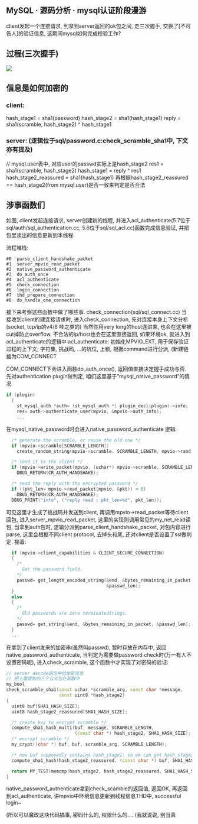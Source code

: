 ## MySQL · 源码分析 ·  mysql认证阶段漫游


client发起一个连接请求, 到拿到server返回的ok包之间, 走三次握手, 交换了[不可告人]的验证信息, 这期间mysql如何完成校验工作?  

## 过程(三次握手)


![][0]  

## 信息是如何加密的

### client:


hash_stage1 = sha1(password)
hash_stage2 = sha1(hash_stage1)
reply = sha1(scramble, hash_stage2) ^ hash_stage1  

### server: (逻辑位于sql/password.c:check_scramble_sha1中, 下文亦有提及)


// mysql.user表中, 对应user的passwd实际上是hash_stage2
res1 = sha1(scramble, hash_stage2)
hash_stage1 = reply ^ res1
hash_stage2_reassured = sha1(hash_stage1)
再根据hash_stage2_reassured == hash_stage2(from mysql.user)是否一致来判定是否合法  

## 涉事函数们


如图, client发起连接请求, server创建新的线程, 并进入acl_authenticate(5.7位于sql/auth/sql_authentication.cc, 5.6位于sql/sql_acl.cc)函数完成信息验证, 并把包里读出的信息更新到本线程.  


流程堆栈:  

```LANG
#0  parse_client_handshake_packet 
#1  server_mpvio_read_packet 
#2  native_password_authenticate
#3  do_auth_once 
#4  acl_authenticate 
#5  check_connection 
#6  login_connection 
#7  thd_prepare_connection
#8  do_handle_one_connection

```


接下来考察这些函数中做了哪些事.
check_connection(sql/sql_connect.cc)
当接收到client的建连接请求时, 进入check_connection, 先对连接本身上下文分析(socket, tcp/ip的v4/6 哇之类的)
当然你用very long的host连进来, 也会在这里被cut掉防止overflow. 
不合法的ip/host也会在这里直接返回, 如果环境ok, 就进入到acl_authenticate的逻辑中
acl_authenticate: 
初始化MPVIO_EXT, 用于保存验证过程的上下文;  字符集, 挑战码, …的坑位, 上锁, 根据command进行分派, (新建链接为COM_CONNECT  


COM_CONNECT下会进入函数do_auth_once(), 返回值直接决定握手成功与否.
先对authentication plugin做判定, 咱们这里基于”mysql_native_password”的情况  

```cpp
if (plugin)
  {
    st_mysql_auth *auth= (st_mysql_auth *) plugin_decl(plugin)->info;
    res= auth->authenticate_user(mpvio, &mpvio->auth_info);  
    ...

```


在mysql_native_password时会进入native_password_authenticate 逻辑:  

```cpp
  /* generate the scramble, or reuse the old one */
  if (mpvio->scramble[SCRAMBLE_LENGTH])
    create_random_string(mpvio->scramble, SCRAMBLE_LENGTH, mpvio->rand);

  /* send it to the client */
  if (mpvio->write_packet(mpvio, (uchar*) mpvio->scramble, SCRAMBLE_LENGTH + 1)) 
    DBUG_RETURN(CR_AUTH_HANDSHAKE);

  /* read the reply with the encrypted password */
  if ((pkt_len= mpvio->read_packet(mpvio, &pkt)) < 0)                                                                                        
    DBUG_RETURN(CR_AUTH_HANDSHAKE);
  DBUG_PRINT("info", ("reply read : pkt_len=%d", pkt_len));

```


可见这里才生成了挑战码并发送到client, 再调用mpvio->read_packet等待client回包, 
进入server_mpvio_read_packet, 
这里的实现则调用常见的my_net_read读包, 
当拿到auth包时, 逻辑分派到parse_client_handshake_packet, 对包内容进行parse, 这里会根据不同client protocol, 去掉头和尾, 还对client是否设置了ssl做判定. 接着:  

```cpp
  if (mpvio->client_capabilities & CLIENT_SECURE_CONNECTION)                                                                                 
  {
    /*    
      Get the password field.
    */
    passwd= get_length_encoded_string(&end, &bytes_remaining_in_packet,
                                      &passwd_len);
  }
  else  
  {
    /*    
      Old passwords are zero terminatedtrings.
    */
    passwd= get_string(&end, &bytes_remaining_in_packet, &passwd_len);
  }
  ...

```


在拿到了client发来的加密串(虽然叫passwd), 暂时存放在内存中, 返回native_password_authenticate, 
当判定为需要做password check时(万一有人不设置密码呢), 进入check_scramble, 这个函数中才实现了对密码的验证:  

```cpp
// server decode回包中的加密信息
// 把上面提到的三个公式包在函数中
my_bool
check_scramble_sha1(const uchar *scramble_arg, const char *message,
                    const uint8 *hash_stage2)
{
  uint8 buf[SHA1_HASH_SIZE];
  uint8 hash_stage2_reassured[SHA1_HASH_SIZE];

  /* create key to encrypt scramble */
  compute_sha1_hash_multi(buf, message, SCRAMBLE_LENGTH,
                          (const char *) hash_stage2, SHA1_HASH_SIZE);
  /* encrypt scramble */
  my_crypt((char *) buf, buf, scramble_arg, SCRAMBLE_LENGTH);

  /* now buf supposedly contains hash_stage1: so we can get hash_stage2 */
  compute_sha1_hash(hash_stage2_reassured, (const char *) buf, SHA1_HASH_SIZE);

  return MY_TEST(memcmp(hash_stage2, hash_stage2_reassured, SHA1_HASH_SIZE));
}

```


native_password_authenticate拿到check_scamble的返回值, 返回OK, 
再返回到acl_authenticate, 讲mpvio中环境信息更新到线程信息THD中, successful login~  


(所以可以魔改这块代码搞事, 密码什么的, 权限什么的….
(我就说说, 别当真  


[0]: http://ata2-img.cn-hangzhou.img-pub.aliyun-inc.com/4c8292a87c407fbe12c8272be36e3c22.png
